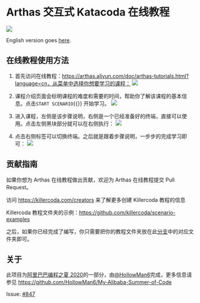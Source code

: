 # Arthas 交互式 Katacoda 在线教程

[![](http://shields.katacoda.com/katacoda/arthas/count.svg)](https://www.katacoda.com/arthas "Get your profile on Katacoda.com")

English version goes [here](README.md).

## 在线教程使用方法

1. 首先访问在线教程：https://arthas.aliyun.com/doc/arthas-tutorials.html?language=cn，从菜单中选择你想要学习的课程：
   ![](https://images.gitee.com/uploads/images/2020/0814/211330_e71ef0ca_7637131.png)

2. 课程介绍页面会标明课程的难度和需要的时间，帮助你了解该课程的基本信息。点击`START SCENARIO`{{}} 开始学习。
   ![](https://images.gitee.com/uploads/images/2020/0814/212507_4a02d8aa_7637131.png)

3. 进入课程，左侧是该步骤说明，右侧是一个已经准备好的终端，直接可以使用。点击左侧黑块部分就可以在右侧执行：
   ![](https://images.gitee.com/uploads/images/2020/0814/213005_62d85818_7637131.png)

4. 点击右侧标签可以切换终端。之后就是跟着步骤说明，一步步的完成学习即可：
   ![](https://images.gitee.com/uploads/images/2020/0814/213458_43bb4e3f_7637131.png)

## 贡献指南

如果你想为 Arthas 在线教程做出贡献，欢迎为 Arthas 在线教程提交 Pull Request。

访问 https://killercoda.com/creators 来了解更多创建 Killercoda 教程的信息

Killercoda 教程文件夹的示例：https://github.com/killercoda/scenario-examples

之后，如果你已经完成了编写，你只需要把你的教程文件夹放在此[分支](https://github.com/alibaba/arthas/tree/killercoda)中的对应文件夹即可。

## 关于

此项目为[阿里巴巴编程之夏 2020](https://developer.aliyun.com/topic/summerofcode2020)的一部分，由[@HollowMan6](https://github.com/HollowMan6)完成，更多信息请参见 https://github.com/HollowMan6/My-Alibaba-Summer-of-Code

Issue: [#847](https://github.com/alibaba/arthas/issues/847)
